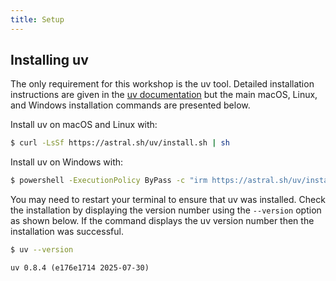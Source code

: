 ```yaml
---
title: Setup
---
```


## Installing uv

The only requirement for this workshop is the uv tool. Detailed installation instructions are given in the [uv documentation](https://docs.astral.sh/uv/getting-started/installation/) but the main macOS, Linux, and Windows installation commands are presented below.

Install uv on macOS and Linux with:

```bash
$ curl -LsSf https://astral.sh/uv/install.sh | sh
```

Install uv on Windows with:

```bash
$ powershell -ExecutionPolicy ByPass -c "irm https://astral.sh/uv/install.ps1 | iex"
```

You may need to restart your terminal to ensure that uv was installed. Check the installation by displaying the version number using the `--version` option as shown below. If the command displays the uv version number then the installation was successful.

```bash
$ uv --version
```

```output
uv 0.8.4 (e176e1714 2025-07-30)
```

